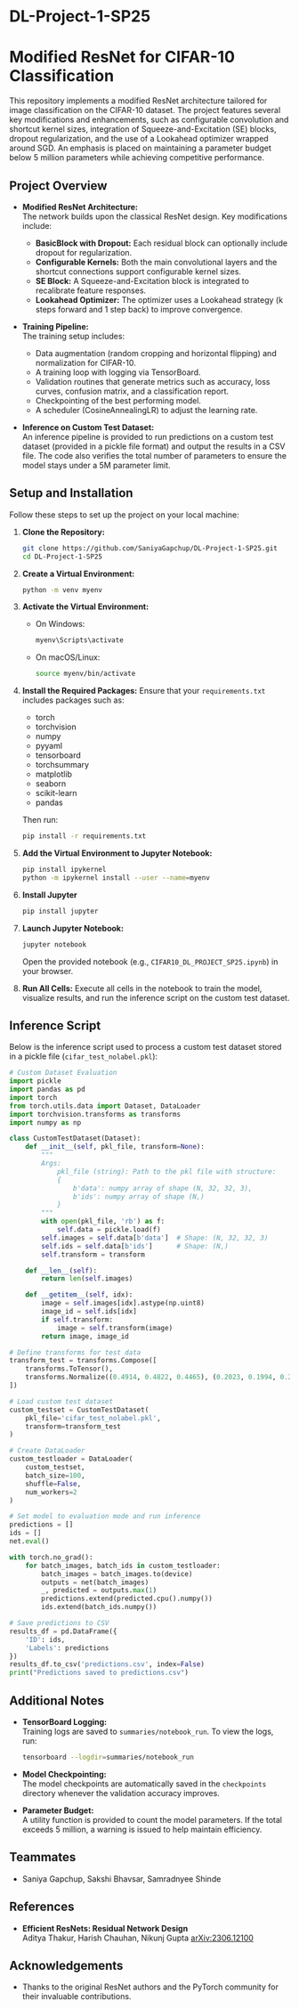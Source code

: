 # DL-Project-1-SP25

# Modified ResNet for CIFAR-10 Classification

This repository implements a modified ResNet architecture tailored for image classification on the CIFAR-10 dataset. The project features several key modifications and enhancements, such as configurable convolution and shortcut kernel sizes, integration of Squeeze-and-Excitation (SE) blocks, dropout regularization, and the use of a Lookahead optimizer wrapped around SGD. An emphasis is placed on maintaining a parameter budget below 5 million parameters while achieving competitive performance.

## Project Overview

- **Modified ResNet Architecture:**  
  The network builds upon the classical ResNet design. Key modifications include:
  - **BasicBlock with Dropout:** Each residual block can optionally include dropout for regularization.
  - **Configurable Kernels:** Both the main convolutional layers and the shortcut connections support configurable kernel sizes.
  - **SE Block:** A Squeeze-and-Excitation block is integrated to recalibrate feature responses.
  - **Lookahead Optimizer:** The optimizer uses a Lookahead strategy (k steps forward and 1 step back) to improve convergence.

- **Training Pipeline:**  
  The training setup includes:
  - Data augmentation (random cropping and horizontal flipping) and normalization for CIFAR-10.
  - A training loop with logging via TensorBoard.
  - Validation routines that generate metrics such as accuracy, loss curves, confusion matrix, and a classification report.
  - Checkpointing of the best performing model.
  - A scheduler (CosineAnnealingLR) to adjust the learning rate.

- **Inference on Custom Test Dataset:**  
  An inference pipeline is provided to run predictions on a custom test dataset (provided in a pickle file format) and output the results in a CSV file. The code also verifies the total number of parameters to ensure the model stays under a 5M parameter limit.

## Setup and Installation

Follow these steps to set up the project on your local machine:

1. **Clone the Repository:**
   ```bash
   git clone https://github.com/SaniyaGapchup/DL-Project-1-SP25.git
   cd DL-Project-1-SP25
   ```

2. **Create a Virtual Environment:**
   ```bash
   python -m venv myenv
   ```

3. **Activate the Virtual Environment:**
   - On Windows:
     ```bash
     myenv\Scripts\activate
     ```
   - On macOS/Linux:
     ```bash
     source myenv/bin/activate
     ```

4. **Install the Required Packages:**
   Ensure that your `requirements.txt` includes packages such as:
   - torch
   - torchvision
   - numpy
   - pyyaml
   - tensorboard
   - torchsummary
   - matplotlib
   - seaborn
   - scikit-learn
   - pandas

   Then run:
   ```bash
   pip install -r requirements.txt
   ```

5. **Add the Virtual Environment to Jupyter Notebook:**
   ```bash
   pip install ipykernel
   python -m ipykernel install --user --name=myenv
   ```

6. **Install Jupyter**
   ```bash
   pip install jupyter
   ```

6. **Launch Jupyter Notebook:**
   ```bash
   jupyter notebook
   ```
   Open the provided notebook (e.g., `CIFAR10_DL_PROJECT_SP25.ipynb`) in your browser.

7. **Run All Cells:**
   Execute all cells in the notebook to train the model, visualize results, and run the inference script on the custom test dataset.

## Inference Script

Below is the inference script used to process a custom test dataset stored in a pickle file (`cifar_test_nolabel.pkl`):

```python
# Custom Dataset Evaluation
import pickle
import pandas as pd
import torch
from torch.utils.data import Dataset, DataLoader
import torchvision.transforms as transforms
import numpy as np

class CustomTestDataset(Dataset):
    def __init__(self, pkl_file, transform=None):
        """
        Args:
            pkl_file (string): Path to the pkl file with structure:
            {
                b'data': numpy array of shape (N, 32, 32, 3),
                b'ids': numpy array of shape (N,)
            }
        """
        with open(pkl_file, 'rb') as f:
            self.data = pickle.load(f)
        self.images = self.data[b'data']  # Shape: (N, 32, 32, 3)
        self.ids = self.data[b'ids']      # Shape: (N,)
        self.transform = transform

    def __len__(self):
        return len(self.images)

    def __getitem__(self, idx):
        image = self.images[idx].astype(np.uint8)
        image_id = self.ids[idx]
        if self.transform:
            image = self.transform(image)
        return image, image_id

# Define transforms for test data
transform_test = transforms.Compose([
    transforms.ToTensor(),
    transforms.Normalize((0.4914, 0.4822, 0.4465), (0.2023, 0.1994, 0.2010))
])

# Load custom test dataset
custom_testset = CustomTestDataset(
    pkl_file='cifar_test_nolabel.pkl',
    transform=transform_test
)

# Create DataLoader
custom_testloader = DataLoader(
    custom_testset,
    batch_size=100,
    shuffle=False,
    num_workers=2
)

# Set model to evaluation mode and run inference
predictions = []
ids = []
net.eval()

with torch.no_grad():
    for batch_images, batch_ids in custom_testloader:
        batch_images = batch_images.to(device)
        outputs = net(batch_images)
        _, predicted = outputs.max(1)
        predictions.extend(predicted.cpu().numpy())
        ids.extend(batch_ids.numpy())

# Save predictions to CSV
results_df = pd.DataFrame({
    'ID': ids,
    'Labels': predictions
})
results_df.to_csv('predictions.csv', index=False)
print("Predictions saved to predictions.csv")
```

## Additional Notes

- **TensorBoard Logging:**  
  Training logs are saved to `summaries/notebook_run`. To view the logs, run:
  ```bash
  tensorboard --logdir=summaries/notebook_run
  ```

- **Model Checkpointing:**  
  The model checkpoints are automatically saved in the `checkpoints` directory whenever the validation accuracy improves.

- **Parameter Budget:**  
  A utility function is provided to count the model parameters. If the total exceeds 5 million, a warning is issued to help maintain efficiency.

## Teammates

- Saniya Gapchup, Sakshi Bhavsar, Samradnyee Shinde

## References

- **Efficient ResNets: Residual Network Design**  
  Aditya Thakur, Harish Chauhan, Nikunj Gupta 
  [arXiv:2306.12100](https://doi.org/10.48550/arXiv.2306.12100)

## Acknowledgements

- Thanks to the original ResNet authors and the PyTorch community for their invaluable contributions.
```
